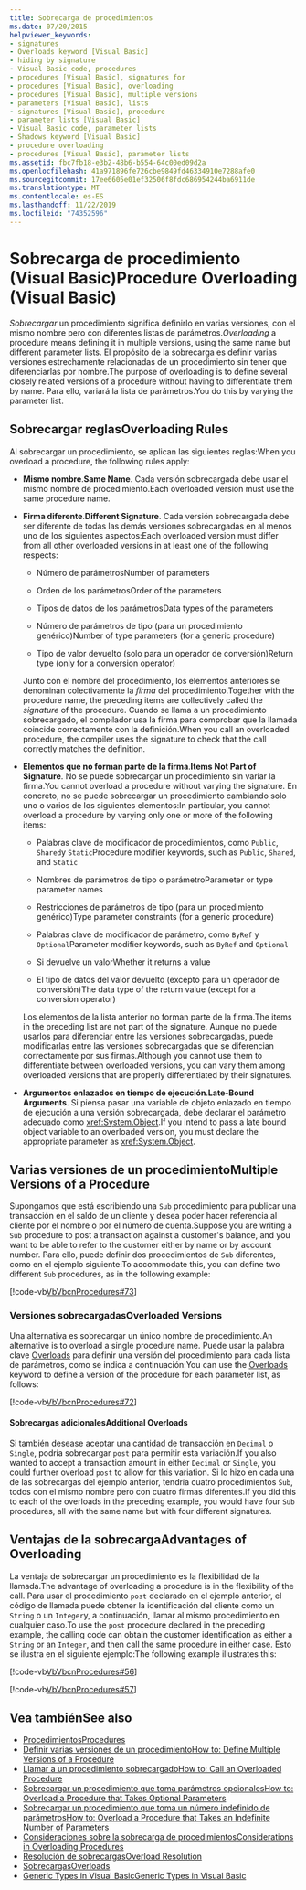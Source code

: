 ```yaml
---
title: Sobrecarga de procedimientos
ms.date: 07/20/2015
helpviewer_keywords:
- signatures
- Overloads keyword [Visual Basic]
- hiding by signature
- Visual Basic code, procedures
- procedures [Visual Basic], signatures for
- procedures [Visual Basic], overloading
- procedures [Visual Basic], multiple versions
- parameters [Visual Basic], lists
- signatures [Visual Basic], procedure
- parameter lists [Visual Basic]
- Visual Basic code, parameter lists
- Shadows keyword [Visual Basic]
- procedure overloading
- procedures [Visual Basic], parameter lists
ms.assetid: fbc7fb18-e3b2-48b6-b554-64c00ed09d2a
ms.openlocfilehash: 41a971896fe726cbe9849fd46334910e7288afe0
ms.sourcegitcommit: 17ee6605e01ef32506f8fdc686954244ba6911de
ms.translationtype: MT
ms.contentlocale: es-ES
ms.lasthandoff: 11/22/2019
ms.locfileid: "74352596"
---
```

# <a name="procedure-overloading-visual-basic"></a><span data-ttu-id="71a01-102">Sobrecarga de procedimiento (Visual Basic)</span><span class="sxs-lookup"><span data-stu-id="71a01-102">Procedure Overloading (Visual Basic)</span></span>

<span data-ttu-id="71a01-103">*Sobrecargar* un procedimiento significa definirlo en varias versiones, con el mismo nombre pero con diferentes listas de parámetros.</span><span class="sxs-lookup"><span data-stu-id="71a01-103">*Overloading* a procedure means defining it in multiple versions, using the same name but different parameter lists.</span></span> <span data-ttu-id="71a01-104">El propósito de la sobrecarga es definir varias versiones estrechamente relacionadas de un procedimiento sin tener que diferenciarlas por nombre.</span><span class="sxs-lookup"><span data-stu-id="71a01-104">The purpose of overloading is to define several closely related versions of a procedure without having to differentiate them by name.</span></span> <span data-ttu-id="71a01-105">Para ello, variará la lista de parámetros.</span><span class="sxs-lookup"><span data-stu-id="71a01-105">You do this by varying the parameter list.</span></span>

## <a name="overloading-rules"></a><span data-ttu-id="71a01-106">Sobrecargar reglas</span><span class="sxs-lookup"><span data-stu-id="71a01-106">Overloading Rules</span></span>

<span data-ttu-id="71a01-107">Al sobrecargar un procedimiento, se aplican las siguientes reglas:</span><span class="sxs-lookup"><span data-stu-id="71a01-107">When you overload a procedure, the following rules apply:</span></span>

- <span data-ttu-id="71a01-108">**Mismo nombre**.</span><span class="sxs-lookup"><span data-stu-id="71a01-108">**Same Name**.</span></span> <span data-ttu-id="71a01-109">Cada versión sobrecargada debe usar el mismo nombre de procedimiento.</span><span class="sxs-lookup"><span data-stu-id="71a01-109">Each overloaded version must use the same procedure name.</span></span>

- <span data-ttu-id="71a01-110">**Firma diferente**.</span><span class="sxs-lookup"><span data-stu-id="71a01-110">**Different Signature**.</span></span> <span data-ttu-id="71a01-111">Cada versión sobrecargada debe ser diferente de todas las demás versiones sobrecargadas en al menos uno de los siguientes aspectos:</span><span class="sxs-lookup"><span data-stu-id="71a01-111">Each overloaded version must differ from all other overloaded versions in at least one of the following respects:</span></span>

  - <span data-ttu-id="71a01-112">Número de parámetros</span><span class="sxs-lookup"><span data-stu-id="71a01-112">Number of parameters</span></span>

  - <span data-ttu-id="71a01-113">Orden de los parámetros</span><span class="sxs-lookup"><span data-stu-id="71a01-113">Order of the parameters</span></span>

  - <span data-ttu-id="71a01-114">Tipos de datos de los parámetros</span><span class="sxs-lookup"><span data-stu-id="71a01-114">Data types of the parameters</span></span>

  - <span data-ttu-id="71a01-115">Número de parámetros de tipo (para un procedimiento genérico)</span><span class="sxs-lookup"><span data-stu-id="71a01-115">Number of type parameters (for a generic procedure)</span></span>

  - <span data-ttu-id="71a01-116">Tipo de valor devuelto (solo para un operador de conversión)</span><span class="sxs-lookup"><span data-stu-id="71a01-116">Return type (only for a conversion operator)</span></span>

  <span data-ttu-id="71a01-117">Junto con el nombre del procedimiento, los elementos anteriores se denominan colectivamente la *firma* del procedimiento.</span><span class="sxs-lookup"><span data-stu-id="71a01-117">Together with the procedure name, the preceding items are collectively called the *signature* of the procedure.</span></span> <span data-ttu-id="71a01-118">Cuando se llama a un procedimiento sobrecargado, el compilador usa la firma para comprobar que la llamada coincide correctamente con la definición.</span><span class="sxs-lookup"><span data-stu-id="71a01-118">When you call an overloaded procedure, the compiler uses the signature to check that the call correctly matches the definition.</span></span>

- <span data-ttu-id="71a01-119">**Elementos que no forman parte de la firma**.</span><span class="sxs-lookup"><span data-stu-id="71a01-119">**Items Not Part of Signature**.</span></span> <span data-ttu-id="71a01-120">No se puede sobrecargar un procedimiento sin variar la firma.</span><span class="sxs-lookup"><span data-stu-id="71a01-120">You cannot overload a procedure without varying the signature.</span></span> <span data-ttu-id="71a01-121">En concreto, no se puede sobrecargar un procedimiento cambiando solo uno o varios de los siguientes elementos:</span><span class="sxs-lookup"><span data-stu-id="71a01-121">In particular, you cannot overload a procedure by varying only one or more of the following items:</span></span>

  - <span data-ttu-id="71a01-122">Palabras clave de modificador de procedimientos, como `Public`, `Shared`y `Static`</span><span class="sxs-lookup"><span data-stu-id="71a01-122">Procedure modifier keywords, such as `Public`, `Shared`, and `Static`</span></span>

  - <span data-ttu-id="71a01-123">Nombres de parámetros de tipo o parámetro</span><span class="sxs-lookup"><span data-stu-id="71a01-123">Parameter or type parameter names</span></span>

  - <span data-ttu-id="71a01-124">Restricciones de parámetros de tipo (para un procedimiento genérico)</span><span class="sxs-lookup"><span data-stu-id="71a01-124">Type parameter constraints (for a generic procedure)</span></span>

  - <span data-ttu-id="71a01-125">Palabras clave de modificador de parámetro, como `ByRef` y `Optional`</span><span class="sxs-lookup"><span data-stu-id="71a01-125">Parameter modifier keywords, such as `ByRef` and `Optional`</span></span>

  - <span data-ttu-id="71a01-126">Si devuelve un valor</span><span class="sxs-lookup"><span data-stu-id="71a01-126">Whether it returns a value</span></span>

  - <span data-ttu-id="71a01-127">El tipo de datos del valor devuelto (excepto para un operador de conversión)</span><span class="sxs-lookup"><span data-stu-id="71a01-127">The data type of the return value (except for a conversion operator)</span></span>

  <span data-ttu-id="71a01-128">Los elementos de la lista anterior no forman parte de la firma.</span><span class="sxs-lookup"><span data-stu-id="71a01-128">The items in the preceding list are not part of the signature.</span></span> <span data-ttu-id="71a01-129">Aunque no puede usarlos para diferenciar entre las versiones sobrecargadas, puede modificarlas entre las versiones sobrecargadas que se diferencian correctamente por sus firmas.</span><span class="sxs-lookup"><span data-stu-id="71a01-129">Although you cannot use them to differentiate between overloaded versions, you can vary them among overloaded versions that are properly differentiated by their signatures.</span></span>

- <span data-ttu-id="71a01-130">**Argumentos enlazados en tiempo de ejecución**.</span><span class="sxs-lookup"><span data-stu-id="71a01-130">**Late-Bound Arguments**.</span></span> <span data-ttu-id="71a01-131">Si piensa pasar una variable de objeto enlazado en tiempo de ejecución a una versión sobrecargada, debe declarar el parámetro adecuado como <xref:System.Object>.</span><span class="sxs-lookup"><span data-stu-id="71a01-131">If you intend to pass a late bound object variable to an overloaded version, you must declare the appropriate parameter as <xref:System.Object>.</span></span>

## <a name="multiple-versions-of-a-procedure"></a><span data-ttu-id="71a01-132">Varias versiones de un procedimiento</span><span class="sxs-lookup"><span data-stu-id="71a01-132">Multiple Versions of a Procedure</span></span>

<span data-ttu-id="71a01-133">Supongamos que está escribiendo una `Sub` procedimiento para publicar una transacción en el saldo de un cliente y desea poder hacer referencia al cliente por el nombre o por el número de cuenta.</span><span class="sxs-lookup"><span data-stu-id="71a01-133">Suppose you are writing a `Sub` procedure to post a transaction against a customer's balance, and you want to be able to refer to the customer either by name or by account number.</span></span> <span data-ttu-id="71a01-134">Para ello, puede definir dos procedimientos de `Sub` diferentes, como en el ejemplo siguiente:</span><span class="sxs-lookup"><span data-stu-id="71a01-134">To accommodate this, you can define two different `Sub` procedures, as in the following example:</span></span>

[!code-vb[VbVbcnProcedures#73](~/samples/snippets/visualbasic/VS_Snippets_VBCSharp/VbVbcnProcedures/VB/Class1.vb#73)]

### <a name="overloaded-versions"></a><span data-ttu-id="71a01-135">Versiones sobrecargadas</span><span class="sxs-lookup"><span data-stu-id="71a01-135">Overloaded Versions</span></span>

<span data-ttu-id="71a01-136">Una alternativa es sobrecargar un único nombre de procedimiento.</span><span class="sxs-lookup"><span data-stu-id="71a01-136">An alternative is to overload a single procedure name.</span></span> <span data-ttu-id="71a01-137">Puede usar la palabra clave [Overloads](../../../../visual-basic/language-reference/modifiers/overloads.md) para definir una versión del procedimiento para cada lista de parámetros, como se indica a continuación:</span><span class="sxs-lookup"><span data-stu-id="71a01-137">You can use the [Overloads](../../../../visual-basic/language-reference/modifiers/overloads.md) keyword to define a version of the procedure for each parameter list, as follows:</span></span>

[!code-vb[VbVbcnProcedures#72](~/samples/snippets/visualbasic/VS_Snippets_VBCSharp/VbVbcnProcedures/VB/Class1.vb#72)]

#### <a name="additional-overloads"></a><span data-ttu-id="71a01-138">Sobrecargas adicionales</span><span class="sxs-lookup"><span data-stu-id="71a01-138">Additional Overloads</span></span>

<span data-ttu-id="71a01-139">Si también desease aceptar una cantidad de transacción en `Decimal` o `Single`, podría sobrecargar `post` para permitir esta variación.</span><span class="sxs-lookup"><span data-stu-id="71a01-139">If you also wanted to accept a transaction amount in either `Decimal` or `Single`, you could further overload `post` to allow for this variation.</span></span> <span data-ttu-id="71a01-140">Si lo hizo en cada una de las sobrecargas del ejemplo anterior, tendría cuatro procedimientos `Sub`, todos con el mismo nombre pero con cuatro firmas diferentes.</span><span class="sxs-lookup"><span data-stu-id="71a01-140">If you did this to each of the overloads in the preceding example, you would have four `Sub` procedures, all with the same name but with four different signatures.</span></span>

## <a name="advantages-of-overloading"></a><span data-ttu-id="71a01-141">Ventajas de la sobrecarga</span><span class="sxs-lookup"><span data-stu-id="71a01-141">Advantages of Overloading</span></span>

<span data-ttu-id="71a01-142">La ventaja de sobrecargar un procedimiento es la flexibilidad de la llamada.</span><span class="sxs-lookup"><span data-stu-id="71a01-142">The advantage of overloading a procedure is in the flexibility of the call.</span></span> <span data-ttu-id="71a01-143">Para usar el procedimiento `post` declarado en el ejemplo anterior, el código de llamada puede obtener la identificación del cliente como un `String` o un `Integer`y, a continuación, llamar al mismo procedimiento en cualquier caso.</span><span class="sxs-lookup"><span data-stu-id="71a01-143">To use the `post` procedure declared in the preceding example, the calling code can obtain the customer identification as either a `String` or an `Integer`, and then call the same procedure in either case.</span></span> <span data-ttu-id="71a01-144">Esto se ilustra en el siguiente ejemplo:</span><span class="sxs-lookup"><span data-stu-id="71a01-144">The following example illustrates this:</span></span>

[!code-vb[VbVbcnProcedures#56](~/samples/snippets/visualbasic/VS_Snippets_VBCSharp/VbVbcnProcedures/VB/Class1.vb#56)]

[!code-vb[VbVbcnProcedures#57](~/samples/snippets/visualbasic/VS_Snippets_VBCSharp/VbVbcnProcedures/VB/Class1.vb#57)]

## <a name="see-also"></a><span data-ttu-id="71a01-145">Vea también</span><span class="sxs-lookup"><span data-stu-id="71a01-145">See also</span></span>

- [<span data-ttu-id="71a01-146">Procedimientos</span><span class="sxs-lookup"><span data-stu-id="71a01-146">Procedures</span></span>](./index.md)
- [<span data-ttu-id="71a01-147">Definir varias versiones de un procedimiento</span><span class="sxs-lookup"><span data-stu-id="71a01-147">How to: Define Multiple Versions of a Procedure</span></span>](./how-to-define-multiple-versions-of-a-procedure.md)
- [<span data-ttu-id="71a01-148">Llamar a un procedimiento sobrecargado</span><span class="sxs-lookup"><span data-stu-id="71a01-148">How to: Call an Overloaded Procedure</span></span>](./how-to-call-an-overloaded-procedure.md)
- [<span data-ttu-id="71a01-149">Sobrecargar un procedimiento que toma parámetros opcionales</span><span class="sxs-lookup"><span data-stu-id="71a01-149">How to: Overload a Procedure that Takes Optional Parameters</span></span>](./how-to-overload-a-procedure-that-takes-optional-parameters.md)
- [<span data-ttu-id="71a01-150">Sobrecargar un procedimiento que toma un número indefinido de parámetros</span><span class="sxs-lookup"><span data-stu-id="71a01-150">How to: Overload a Procedure that Takes an Indefinite Number of Parameters</span></span>](./how-to-overload-a-procedure-that-takes-an-indefinite-number-of-parameters.md)
- [<span data-ttu-id="71a01-151">Consideraciones sobre la sobrecarga de procedimientos</span><span class="sxs-lookup"><span data-stu-id="71a01-151">Considerations in Overloading Procedures</span></span>](./considerations-in-overloading-procedures.md)
- [<span data-ttu-id="71a01-152">Resolución de sobrecargas</span><span class="sxs-lookup"><span data-stu-id="71a01-152">Overload Resolution</span></span>](./overload-resolution.md)
- [<span data-ttu-id="71a01-153">Sobrecargas</span><span class="sxs-lookup"><span data-stu-id="71a01-153">Overloads</span></span>](../../../../visual-basic/language-reference/modifiers/overloads.md)
- [<span data-ttu-id="71a01-154">Generic Types in Visual Basic</span><span class="sxs-lookup"><span data-stu-id="71a01-154">Generic Types in Visual Basic</span></span>](../../../../visual-basic/programming-guide/language-features/data-types/generic-types.md)
